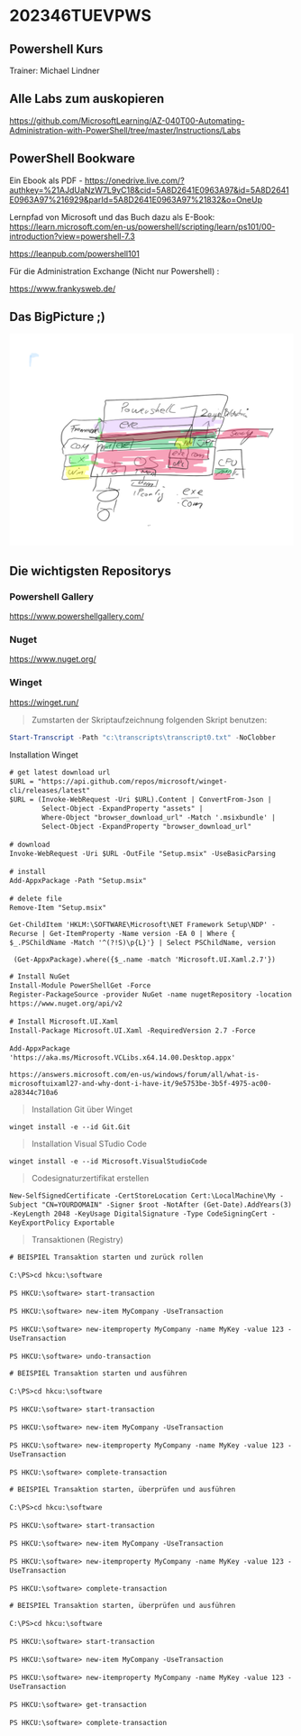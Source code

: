 [bild1]: https://github.com/mthitservice/202346TUEVPWS/blob/main/202346%20T%C3%9CV%20PS%20T1.png "Big Picture"
# 202346TUEVPWS
## Powershell Kurs
Trainer: Michael Lindner

## Alle Labs zum auskopieren
https://github.com/MicrosoftLearning/AZ-040T00-Automating-Administration-with-PowerShell/tree/master/Instructions/Labs

## PowerShell Bookware

Ein Ebook als PDF - https://onedrive.live.com/?authkey=%21AJdUaNzW7L9yC18&cid=5A8D2641E0963A97&id=5A8D2641E0963A97%216929&parId=5A8D2641E0963A97%21832&o=OneUp

Lernpfad von Microsoft und das Buch dazu als E-Book:
https://learn.microsoft.com/en-us/powershell/scripting/learn/ps101/00-introduction?view=powershell-7.3

https://leanpub.com/powershell101

Für die Administration Exchange (Nicht nur Powershell) :

https://www.frankysweb.de/





## Das BigPicture ;)
![alt text][bild1]
## Die wichtigsten Repositorys
### Powershell Gallery
https://www.powershellgallery.com/
### Nuget
https://www.nuget.org/
### Winget
https://winget.run/

>Zumstarten der Skriptaufzeichnung folgenden Skript benutzen:
``` powershell
Start-Transcript -Path "c:\transcripts\transcript0.txt" -NoClobber
```
Installation Winget
```
# get latest download url
$URL = "https://api.github.com/repos/microsoft/winget-cli/releases/latest"
$URL = (Invoke-WebRequest -Uri $URL).Content | ConvertFrom-Json |
        Select-Object -ExpandProperty "assets" |
        Where-Object "browser_download_url" -Match '.msixbundle' |
        Select-Object -ExpandProperty "browser_download_url"

# download
Invoke-WebRequest -Uri $URL -OutFile "Setup.msix" -UseBasicParsing

# install
Add-AppxPackage -Path "Setup.msix"

# delete file
Remove-Item "Setup.msix"

```

```
Get-ChildItem 'HKLM:\SOFTWARE\Microsoft\NET Framework Setup\NDP' -Recurse | Get-ItemProperty -Name version -EA 0 | Where { $_.PSChildName -Match '^(?!S)\p{L}'} | Select PSChildName, version
```

```
 (Get-AppxPackage).where({$_.name -match 'Microsoft.UI.Xaml.2.7'}) 
 ```

 ```
 # Install NuGet
Install-Module PowerShellGet -Force
Register-PackageSource -provider NuGet -name nugetRepository -location https://www.nuget.org/api/v2

# Install Microsoft.UI.Xaml 
Install-Package Microsoft.UI.Xaml -RequiredVersion 2.7 -Force

Add-AppxPackage 'https://aka.ms/Microsoft.VCLibs.x64.14.00.Desktop.appx'

```

```
https://answers.microsoft.com/en-us/windows/forum/all/what-is-microsoftuixaml27-and-why-dont-i-have-it/9e5753be-3b5f-4975-ac00-a28344c710a6
```


>Installation Git über Winget
```
winget install -e --id Git.Git
```

>Installation Visual STudio Code
```
winget install -e --id Microsoft.VisualStudioCode
```
>Codesignaturzertifikat erstellen
```
New-SelfSignedCertificate -CertStoreLocation Cert:\LocalMachine\My -Subject "CN=YOURDOMAIN" -Signer $root -NotAfter (Get-Date).AddYears(3) -KeyLength 2048 -KeyUsage DigitalSignature -Type CodeSigningCert -KeyExportPolicy Exportable
```

>Transaktionen (Registry)
``` script
# BEISPIEL Transaktion starten und zurück rollen

C:\PS>cd hkcu:\software

PS HKCU:\software> start-transaction

PS HKCU:\software> new-item MyCompany -UseTransaction

PS HKCU:\software> new-itemproperty MyCompany -name MyKey -value 123 -UseTransaction

PS HKCU:\software> undo-transaction
```

``` script
# BEISPIEL Transaktion starten und ausführen

C:\PS>cd hkcu:\software

PS HKCU:\software> start-transaction

PS HKCU:\software> new-item MyCompany -UseTransaction

PS HKCU:\software> new-itemproperty MyCompany -name MyKey -value 123 -UseTransaction

PS HKCU:\software> complete-transaction
```

``` script
# BEISPIEL Transaktion starten, überprüfen und ausführen

C:\PS>cd hkcu:\software

PS HKCU:\software> start-transaction

PS HKCU:\software> new-item MyCompany -UseTransaction

PS HKCU:\software> new-itemproperty MyCompany -name MyKey -value 123 -UseTransaction

PS HKCU:\software> complete-transaction
```

``` script
# BEISPIEL Transaktion starten, überprüfen und ausführen

C:\PS>cd hkcu:\software

PS HKCU:\software> start-transaction

PS HKCU:\software> new-item MyCompany -UseTransaction

PS HKCU:\software> new-itemproperty MyCompany -name MyKey -value 123 -UseTransaction

PS HKCU:\software> get-transaction

PS HKCU:\software> complete-transaction
```
